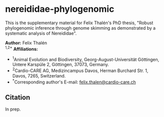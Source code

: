 # nereididae-phylogenomic

This is the supplementary material for Felix Thalén's PhD thesis, "Robust phylogenomic inference through genome skimming as demonstrated by a systematic analysis of Nereididae".

**Author:** Felix Thalén</br><sup>1,2*</sup>
**Affiliations:** 
* <sup>1</sup>Animal Evolution and Biodiversity, Georg-August-Universität Göttingen, Untere Karspüle 2, Göttingen, 37073, Germany.
* <sup>2</sup>Cardio-CARE AG, Medizincampus Davos, Herman Burchard Str. 1, Davos, 7265, Switzerland.
* <sup>*</sup>Corresponding author's E-mail: [felix.thalen@cardio-care.ch](mailto:felix.thalen@cardio-care.ch)

## Citation

In prep.
